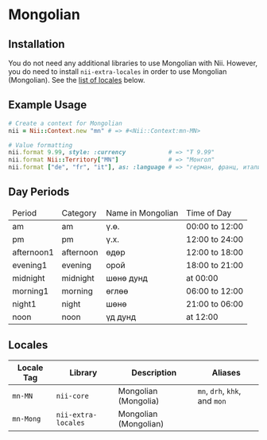 <!-- This file has been generated. Source: src/docs/languages/_template.md.erb -->

# Mongolian

## Installation

You do not need any additional libraries to use Mongolian with Nii.
However, you do need to install `nii-extra-locales` in order to use Mongolian (Mongolian).
See the [list of locales](#locales) below.

## Example Usage

``` ruby
# Create a context for Mongolian
nii = Nii::Context.new "mn" # => #<Nii::Context:mn-MN>

# Value formatting
nii.format 9.99, style: :currency            # => "₮ 9.99"
nii.format Nii::Territory["MN"]              # => "Монгол"
nii.format ["de", "fr", "it"], as: :language # => "герман, франц, итали"
```

## Day Periods


<table>
  <thead>
    <tr>
      <td>Period</td>
      <td>Category</td>
      <td>Name in Mongolian</td>
      <td>Time of Day</td>
    </tr>
  </thead>
  <tbody>
    <tr>
      <td>am</td>
      <td>am</td>
      <td>ү.ө.</td>
      <td>00:00 to 12:00</td>
    </tr>
    <tr>
      <td>pm</td>
      <td>pm</td>
      <td>ү.х.</td>
      <td>12:00 to 24:00</td>
    </tr>
    <tr>
      <td>afternoon1</td>
      <td>afternoon</td>
      <td>өдөр</td>
      <td>12:00 to 18:00</td>
    </tr>
    <tr>
      <td>evening1</td>
      <td>evening</td>
      <td>орой</td>
      <td>18:00 to 21:00</td>
    </tr>
    <tr>
      <td>midnight</td>
      <td>midnight</td>
      <td>шөнө дунд</td>
      <td>at 00:00</td>
    </tr>
    <tr>
      <td>morning1</td>
      <td>morning</td>
      <td>өглөө</td>
      <td>06:00 to 12:00</td>
    </tr>
    <tr>
      <td>night1</td>
      <td>night</td>
      <td>шөнө</td>
      <td>21:00 to 06:00</td>
    </tr>
    <tr>
      <td>noon</td>
      <td>noon</td>
      <td>үд дунд</td>
      <td>at 12:00</td>
    </tr>
  </tbody>
</table>



## Locales

<table>
  <thead>
    <tr>
      <th>Locale Tag</th>
      <th>Library</th>
      <th>Description</th>
      <th>Aliases</th>
    </tr>
  </thead>
  <tbody>
    <tr>
      <td><code>mn-MN</code></td>
      <td><code>nii-core</code></td>
      <td>Mongolian (Mongolia)</td>
      <td><code>mn</code>, <code>drh</code>, <code>khk</code>, and <code>mon</code></td>
    </tr>
    <tr>
      <td><code>mn-Mong</code></td>
      <td><code>nii-extra-locales</code></td>
      <td>Mongolian (Mongolian)</td>
      <td></td>
    </tr>
  </tbody>
</table>

